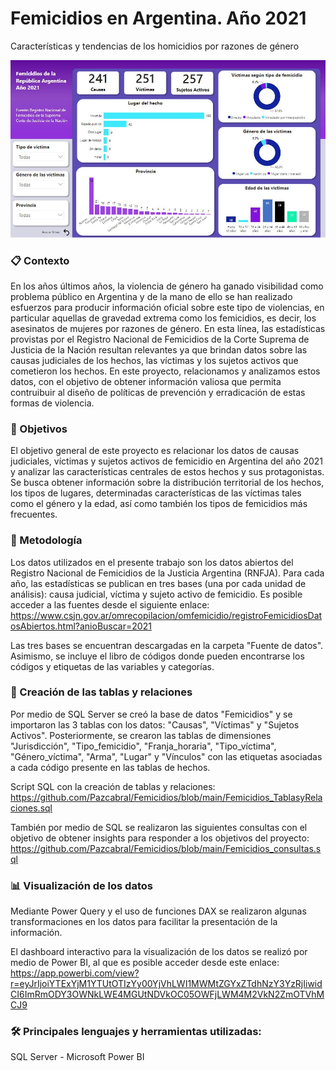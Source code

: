 # Femicidios en Argentina. Año 2021
Características y tendencias de los homicidios por razones de género

![Image text](https://github.com/Pazcabral/Femicidios/blob/main/Femicidios.JPG)

### :clipboard: Contexto
En los años últimos años, la violencia de género ha ganado visibilidad como problema público en Argentina y de la mano de ello se han realizado esfuerzos para producir información oficial sobre este tipo de violencias, en particular aquellas de gravedad extrema como los femicidios, es decir, los asesinatos de mujeres por razones de género. En esta línea, las estadísticas provistas por el Registro Nacional de Femicidios de la Corte Suprema de Justicia de la Nación resultan relevantes ya que brindan datos sobre las causas judiciales de los hechos, las víctimas y los sujetos activos que cometieron los hechos. En este proyecto, relacionamos y analizamos estos datos, con el objetivo de obtener información valiosa que permita contruibuir al diseño de políticas de prevención y erradicación de estas formas de violencia. 


### :dart: Objetivos
El objetivo general de este proyecto es relacionar los datos de causas judiciales, víctimas y sujetos activos de femicidio en Argentina del año 2021 y analizar las características centrales de estos hechos y sus protagonistas. Se busca obtener información sobre la distribución territorial de los hechos, los tipos de lugares, determinadas características de las víctimas tales como el género y la edad, así como también los tipos de femicidios más frecuentes. 


### :triangular_ruler: Metodología
Los datos utilizados en el presente trabajo son los datos abiertos del Registro Nacional de Femicidios de la Justicia Argentina (RNFJA). Para cada año, las estadísticas se publican en tres bases (una por cada unidad de análisis): causa judicial, víctima y sujeto activo de femicidio. Es posible acceder a las fuentes desde el siguiente enlace: https://www.csjn.gov.ar/omrecopilacion/omfemicidio/registroFemicidiosDatosAbiertos.html?anioBuscar=2021

Las tres bases se encuentran descargadas en la carpeta "Fuente de datos". Asimismo, se incluye el libro de códigos donde pueden encontrarse los códigos y etiquetas de las variables y categorías.


### :key: Creación de las tablas y relaciones
Por medio de SQL Server se creó la base de datos "Femicidios" y se importaron las 3 tablas con los datos: "Causas", "Víctimas" y "Sujetos Activos". Posteriormente, se crearon las tablas de dimensiones "Jurisdicción", "Tipo_femicidio", "Franja_horaria", "Tipo_víctima", "Género_víctima", "Arma", "Lugar" y "Vínculos" con las etiquetas asociadas a cada código presente en las tablas de hechos. 

Script SQL con la creación de tablas y relaciones: https://github.com/Pazcabral/Femicidios/blob/main/Femicidios_TablasyRelaciones.sql

También por medio de SQL se realizaron las siguientes consultas con el objetivo de obtener insights para responder a los objetivos del proyecto: https://github.com/Pazcabral/Femicidios/blob/main/Femicidios_consultas.sql 


### :bar_chart: Visualización de los datos
Mediante Power Query y el uso de funciones DAX se realizaron algunas transformaciones en los datos para facilitar la presentación de la información. 

El dashboard interactivo para la visualización de los datos se realizó por medio de Power BI, al que es posible acceder desde este enlace: https://app.powerbi.com/view?r=eyJrIjoiYTExYjM1YTUtOTIzYy00YjVhLWI1MWMtZGYxZTdhNzY3YzRjIiwidCI6ImRmODY3OWNkLWE4MGUtNDVkOC05OWFjLWM4M2VkN2ZmOTVhMCJ9  


### 🛠️ Principales lenguajes y herramientas utilizadas: </h3>
SQL Server - Microsoft Power BI

